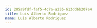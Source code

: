 ```yaml
---
id: 205a9fdf-faf5-4c7a-a255-613dd6b207e4
title: Luis Alberto Rodriguez
name: Luis Alberto Rodriguez
---
```

